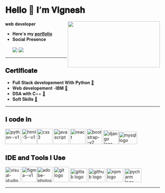 # 𝐇𝐞𝐥𝐥𝐨 👋 𝐈’𝐦 𝐕𝐢𝐠𝐧𝐞𝐬𝐡
 𝐰𝐞𝐛 𝐝𝐞𝐯𝐞𝐥𝐨𝐩𝐞𝐫
 <img align="right" width="300" height='150' src="https://i.pinimg.com/originals/47/f0/34/47f0342cec72b800463bf003eac1257e.gif">
- 𝐇𝐞𝐫𝐞'𝐬 𝐦𝐲 [𝐩𝐨𝐫𝐭𝐟𝐨𝐥𝐢𝐨](https://vc-portfolio-228.netlify.app/)   
- 𝐒𝐨𝐜𝐢𝐚𝐥 𝐏𝐫𝐞𝐬𝐞𝐧𝐜𝐞<br/>
  <br/>[<img src="https://img.shields.io/badge/LinkedIn-0077B5?style=for-the-badge&logo=LinkedIn&logoColor=white" />](https://www.linkedin.com/in/vignesh-p08)
  [<img src="https://img.shields.io/badge/Gmail-D14836?style=for-the-badge&logo=gmail&logoColor=white"   />](http://vigneshpalani249@gmail.com)
---
## 𝐂𝐞𝐫𝐭𝐢𝐟𝐢𝐜𝐚𝐭𝐞
- 𝐅𝐮𝐥𝐥 𝐒𝐭𝐚𝐜𝐤 𝐝𝐞𝐯𝐞𝐥𝐨𝐩𝐞𝐦𝐞𝐧𝐭 𝐖𝐢𝐭𝐡 𝐏𝐲𝐭𝐡𝐨𝐧 [🔗](https://drive.google.com/file/d/1OX7HC9Gb2jNmP0r0OOgzXFT9VgGCBQvZ/view?usp=drive_link)
- 𝐖𝐞𝐛 𝐝𝐞𝐯𝐞𝐥𝐨𝐩𝐞𝐦𝐞𝐧𝐭 -𝐈𝐁𝐌
 [🔗](https://drive.google.com/file/d/1ZXQ_4PcMT5qTNTp_fP7h-1fDjeIcibvf/view?usp=drive_link)
- 𝐃𝐒𝐀 𝐰𝐢𝐭𝐡 𝐂++ [🔗](https://drive.google.com/file/d/1UraUGVmrRzSr8u7-zueE3wfDXLcNdzUb/view?usp=drive_link)
- 𝐒𝐨𝐟𝐭 𝐒𝐤𝐢𝐥𝐥𝐬 [🔗](https://drive.google.com/file/d/1USCmsfRK5ca2xcYZAge44fQPz_CAOGO0/view?usp=drive_link)
---
 ## 𝐈 𝐜𝐨𝐝𝐞 𝐢𝐧
 <img width="50" height="50" src="https://img.icons8.com/color/48/python--v1.png" alt="python--v1"/> <img width="50" height="50" src="https://img.icons8.com/color/48/html-5--v1.png" alt="html-5--v1"/><img width="50" height="50" src="https://img.icons8.com/fluency/48/css3.png" alt="css3"/> <img width="50" height="50" src="https://img.icons8.com/fluency/48/javascript.png" alt="javascript"/> <img width="50" height="50" src="https://img.icons8.com/plasticine/100/react.png" alt="react"/> <img width="50" height="50" src="https://img.icons8.com/color/48/bootstrap--v2.png" alt="bootstrap--v2"/>
 <img width="50" height="45" src="https://skillicons.dev/icons?i=django" alt="django logo"  /><img width="60" height="40" src="https://cdn.jsdelivr.net/gh/devicons/devicon/icons/mysql/mysql-original.svg"  alt="mysql logo"  />

 ## 𝐈𝐃𝐄 𝐚𝐧𝐝 𝐓𝐨𝐨𝐥𝐬 𝐈 𝐔𝐬𝐞
 <img width="50" height="50" src="https://img.icons8.com/color/48/visual-studio-code-2019.png" alt="visual-studio-code-2019"/> <img width="50" height="50" src="https://img.icons8.com/color/48/figma--v1.png" alt="figma--v1"/><img width="50" height="50" src="https://img.icons8.com/color/48/adobe-photoshop--v1.png" alt="adobe-photoshop--v1"/>  <img width="50" height="50" src="https://cdn.jsdelivr.net/gh/devicons/devicon/icons/git/git-original.svg" alt="git logo"  />
  <img width="55" height="45" src="https://cdn.jsdelivr.net/gh/devicons/devicon/icons/gitlab/gitlab-original.svg"  alt="gitlab logo"  />
  <img width="55" height="45" src="https://skillicons.dev/icons?i=github"  alt="github logo"  />
  <img width="55" height="45" src="https://cdn.jsdelivr.net/gh/devicons/devicon/icons/npm/npm-original-wordmark.svg"  alt="npm logo"  />
  <img width="55" height="45" src="https://cdn.jsdelivr.net/gh/devicons/devicon/icons/pycharm/pycharm-original.svg" alt="pycharm logo"  />
  


---



